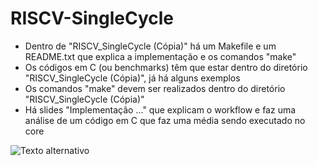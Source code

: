 # RISCV-SingleCycle
- Dentro de "RISCV_SingleCycle (Cópia)" há um Makefile e um README.txt que explica a implementação e os comandos "make"
- Os códigos em C (ou benchmarks) têm que estar dentro do diretório "RISCV_SingleCycle (Cópia)", já há alguns exemplos
- Os comandos "make" devem ser realizados dentro do diretório "RISCV_SingleCycle (Cópia)"
- Há slides "Implementação ..." que explicam o workflow e faz uma análise de um código em C que faz uma média sendo executado no core

![Texto alternativo](https://github.com/gabrielucascp14/RISCV-SingleCycle/blob/6c0a1652abde503abc3db2b124d26a0de18008a0/RISCV_SingleCycle%20(C%C3%B3pia)/Arquitetura_com_adicoes.png)
